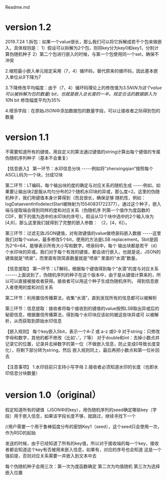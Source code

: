 Readme.md
# version 1.2
2019.7.24
1.拆包：如果一个value很长，那么我们可以将它拆解成若干个包来做嵌入，具体规则是：
1）假设可以拆解为2个包，则将key分为key0和key1，分别计算伪随机种子
2）第二个包进行嵌入的时候，与第一个包使用同一个set，确保不冲突

2.缩短最小嵌入单元规定采用（7，4）循环码，替代原来的循环码，因此基本嵌入单位从9下降为7

3.下降修改平均幅度：由于（7，4）循环码理论上的修改值为3.5*N(N为这个value可以被拆解为包的数量) bit，也就是嵌入总长度的一半。规定合法的数据嵌入为10*N bit
修改幅度平均为35%

4.增添字段：在原始JSON中添加数据包的数量字段，可以让接收者之际得到包的数量


# version 1.1

不需要知道所有的键值，用自定义的算法通过键值的string计算出每个键值的专属伪随机序列种子（基本不会重复）

【信息嵌入】
第一环节：水印信息分块
-----例如将“zhenxingqian”按照每个ASCLL码为一个块，分成12块

第二环节：LT编码，每个输出块的度的确定与对应关系的随机生成
-----例如，如果要让输出块2是服从均匀分布的2个随机水印块的异或，那么度=2。这里的伪随机种子，我们用键值本身计算得到（而且很长，确保足够
随机性，例如：logDataeventInfodetectStart被映射为15540831722377），通过这个种子，嵌入端与提取端会得到同样的度和对应关系（伪随机序
列第一个值作为度函数的CDF，剩下的值为选中的水印块的序号）。假设从12个块中选中的2个输入块为[4,6]，那么这里我们就得到了完整的嵌入参数：
（2，[4，6]）。


第三环节：过滤无效JSON键值，对有效键值的value做喷泉码嵌入数据
-----这里我们对每个value，最多修改5个bit，使用的方法是LSB replacement。5bit是因为2^6=64，能够表示所有大小写和数字。喷泉码中，每个
输出块都是若干（d）个水印块的异或。我们对于每个有效的键值，都会进行嵌入，也就是说，JSON的键值就是“喷泉”，而里面有效简直数量就是“喷泉”
里面的“水滴”数量。

【信息提取】
第一环节：LT解码，根据每个键值得到每个“水滴”的度与对应关系
------上面说到了，伪随机序列的种子在这个版本中，由于是从键值计算来的，所以可以直接被接收者获得。接收者可以用这个种子生成伪随机序列，
得到信息嵌入者使用的度和对应关系

第二环节：利用置信传播算法，收集“水滴”，直到发现所有的信息都可以被解析

第三环节：信息提取：接收者将每个接收到的键值的value按照LSB取出异或后的秘密信息，根据置信传播算法，得到每个水印块应该如何被这些块异或可
以被解析，从而获取到原始水印信息

【嵌入规则】
每个key嵌入5bit，表示一个A-Z 或 a-z 或0-9
对于string：只修改字母和数字，其他的都不修改（比如‘、’，‘/’等）
对于double和int：去掉小数点并记录它的位置，记录并去掉数字的第一位（不做嵌入信息，防止变成0导致长度变化），将剩下部分转为string，然后
嵌入规则同上，最后再把小数点和第一位补回去

【注意事项】
1.水印目前只支持小写字母
2.接收者必须知道水印的长度（也即水印信息分块数量）


# version 1.0（original）

假定知道所有的键值（JSON中的key），用伪随机序列的seed确定哪些key（字段）用于嵌入信息，如果该字段长度不够，就跳过，继续寻找下一个

//用户需要一个用于鲁棒弧度分布的密钥Key1（seed），这个seed只会使用一次，作为RSD的起始

发送的时候，由于已经知道了所有的key值，所以对于接收端的每一个key，接收者都会知道这个key有否被用来嵌入信息，如果有，对应的序号也会知道
这是一个强前提，否则对应关系需要一并嵌入到文本中去

每个伪随机种子会用三次：第一次为度函数确定 第二次为均值随机 第三次为选择嵌入位置

